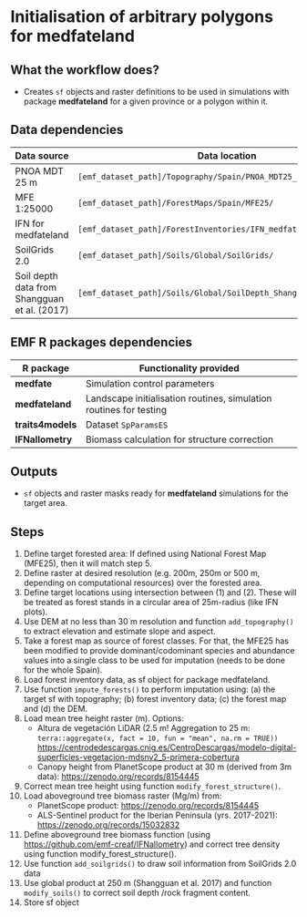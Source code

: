 # Initialisation of arbitrary polygons for medfateland

## What the workflow does?

+ Creates `sf` objects and raster definitions to be used in simulations with package **medfateland** for a given province or a polygon within it.

## Data dependencies

| Data source       | Data location    | Previous pipeline |
|-------------------|------------------|-------------------|
| PNOA MDT 25 m     |            `[emf_dataset_path]/Topography/Spain/PNOA_MDT25_PROVINCES_ETRS89/`    | |
| MFE 1:25000       | `[emf_dataset_path]/ForestMaps/Spain/MFE25/`    | |
| IFN for medfateland     | `[emf_dataset_path]/ForestInventories/IFN_medfateland/`    | `emf_forestables_medfate` |
| SoilGrids 2.0     |  `[emf_dataset_path]/Soils/Global/SoilGrids/`  | |
| Soil depth data from Shangguan et al. (2017) | `[emf_dataset_path]/Soils/Global/SoilDepth_Shangguan2017/` | |

## EMF R packages dependencies

|  R package  |   Functionality provided  |
|-------------|------------------|
| **medfate** | Simulation control parameters |
| **medfateland** | Landscape initialisation routines, simulation routines for testing |
| **traits4models** | Dataset `SpParamsES` |
| **IFNallometry** | Biomass calculation for structure correction |

## Outputs

+ `sf` objects and raster masks ready for **medfateland** simulations for the target area.


## Steps

  1. Define target forested area: If defined using National Forest Map (MFE25), then it will match step 5.
  2. Define raster at desired resolution (e.g. 200m, 250m or 500 m, depending on computational resources) over the forested area.
  3. Define target locations using intersection between (1) and (2). These will be treated as forest stands in a circular area of 25m-radius (like IFN plots).
  4. Use DEM at no less than 30 m resolution and function `add_topography()` to extract elevation and estimate slope and aspect.
  5. Take a forest map as source of forest classes. For that, the MFE25 has been modified to provide dominant/codominant species and abundance values into a single class to be used for imputation (needs to be done for the whole Spain).
  6. Load forest inventory data, as sf object for package medfateland.
  7. Use function `impute_forests()` to perform imputation using: (a) the target sf with topography; (b) forest inventory data; (c) the forest map and (d) the DEM.
  8. Load mean tree height raster (m). Options: 
        + Altura de vegetación LiDAR (2.5 m! Aggregation to 25 m: `terra::aggregate(x, fact = 10, fun = "mean", na.rm = TRUE))` https://centrodedescargas.cnig.es/CentroDescargas/modelo-digital-superficies-vegetacion-mdsnv2_5-primera-cobertura
        + Canopy height from PlanetScope product at 30 m (derived from 3m data): https://zenodo.org/records/8154445 
  9. Correct mean tree height using function `modify_forest_structure()`.
  10. Load aboveground tree biomass raster (Mg/m) from:
      + PlanetScope product: https://zenodo.org/records/8154445 
      + ALS-Sentinel product for the Iberian Peninsula (yrs. 2017-2021): https://zenodo.org/records/15032832 
  11. Define aboveground tree biomass function (using https://github.com/emf-creaf/IFNallometry) and correct tree density using function modify_forest_structure(). 
  12. Use function `add_soilgrids()` to draw soil information from SoilGrids 2.0 data
  13. Use global product at 250 m (Shangguan et al. 2017) and function `modify_soils()` to correct soil depth /rock fragment content.
  14. Store sf object 
